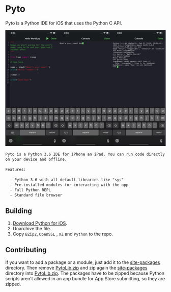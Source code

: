 # Pyto

Pyto is a Python IDE for iOS that uses the Python C API.

![screenshots](docs/screenshots.png)

```
Pyto is a Python 3.6 IDE for iPhone an iPad. You can run code directly on your device and offline.

Features:

  - Python 3.6 with all default libraries like "sys"
  - Pre-installed modules for interacting with the app
  - Full Python REPL  
  - Standard file browser
```

## Building

1. [Download Python for iOS](https://s3-us-west-2.amazonaws.com/pybee-briefcase-support/Python-Apple-support/3.6/iOS/Python-3.6-iOS-support.b6.tar.gz).
2. Unarchive the file.
3. Copy `BZip2`, `OpenSSL` , `XZ` and `Python` to the repo.

## Contributing

If you want to add a package or a module, just add it to the [site-packages](https://github.com/ColdGrub1384/Pyto/tree/master/site-packages) directory. Then remove [PytoLib.zip](https://github.com/ColdGrub1384/Pyto/blob/master/PytoLib.zip) and zip again the [site-packages](https://github.com/ColdGrub1384/Pyto/tree/master/site-packages) directory into [PytoLib.zip](https://github.com/ColdGrub1384/Pyto/blob/master/PytoLib.zip). The packages have to be zipped because Python scripts aren't allowed in an app bundle for App Store submitting, so they are zipped.
